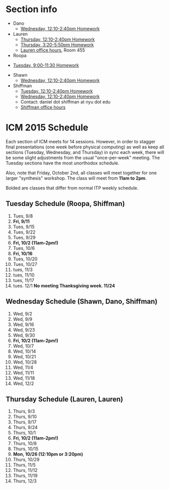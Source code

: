 # Section info
* Dano
  - [Wednesday, 12:10-2:40pm Homework](https://github.com/ITPNYU/ICM-2015/wiki/Homework-Dano-Wednesday)
* Lauren
  * [Thursday, 12:10-2:40pm Homework](https://github.com/ITPNYU/ICM-2015/wiki/Homework-Lauren)  
  * [Thursday, 3:20-5:50pm Homework](https://github.com/ITPNYU/ICM-2015/wiki/Homework-Lauren)  
  * [Lauren office hours](https://itp.nyu.edu/inwiki/Signup/McCarthy), Room 455
* Roopa
- [Tuesday, 9:00-11:30 Homework](https://github.com/ITPNYU/ICM-2015/wiki/Homework-Roopa-Tuesday)
* Shawn
  * [Wednesday, 12:10-2:40pm Homework](https://github.com/ITPNYU/ICM-2015/wiki/Homework-Shawn-Wednesday)
* Shiffman
  * [Tuesday, 12:10-2:40pm Homework](https://github.com/ITPNYU/ICM-2015/wiki/Homework-Shiffman-Tuesday)
  * [Wednesday, 12:10-2:40pm Homework](https://github.com/ITPNYU/ICM-2015/wiki/Homework-Shiffman-Wednesday)
  * Contact: daniel dot shiffman at nyu dot edu
  * [Shiffman office hours](https://itp.nyu.edu/inwiki/Signup/Shiffman)

# ICM 2015 Schedule

Each section of ICM meets for 14 sessions.  However, in order to stagger final presentations (one week before physical computing) as well as keep all sections (Tuesday, Wednesday, and Thursday) in sync each week, there will be some slight adjustments from the usual "once-per-week" meeting.  The Tuesday sections have the most unorthodox schedule.  

Also, note that Friday, October 2nd, all classes will meet together for one larger "synthesis" workshop.  The class will meet from **11am to 2pm**.

Bolded are classes that differ from normal ITP weekly schedule.

## Tuesday Schedule (Roopa, Shiffman)
1. Tues, 9/8
2. **Fri, 9/11**
3. Tues, 9/15
4. Tues, 9/22
5. Tues, 9/29
6. **Fri, 10/2 (11am-2pm!)**
7. Tues, 10/6
8. **Fri, 10/16**
9. Tues, 10/20
10. Tues, 10/27
11. tues, 11/3
12. tues, 11/10
13. tues, 11/17
14. tues. 12/1
**No meeting Thanksgiving week. 11/24**

## Wednesday Schedule (Shawn, Dano, Shiffman)
1. Wed, 9/2
2. Wed, 9/9
3. Wed, 9/16
4. Wed, 9/23
5. Wed, 9/30
6. **Fri, 10/2 (11am-2pm!)**
7. Wed, 10/7
8. Wed, 10/14
9. Wed, 10/21
10. Wed, 10/28
11. Wed, 11/4
12. Wed, 11/11
13. Wed, 11/18
14. Wed, 12/2

## Thursday Schedule (Lauren, Lauren)
1. Thurs, 9/3
2. Thurs, 9/10
3. Thurs, 9/17
4. Thurs, 9/24
5. Thurs, 10/1
6. **Fri, 10/2 (11am-2pm!)**
7. Thurs, 10/8
8. Thurs, 10/15
9. **Mon, 10/26 (12:10pm or 3:20pm)**
10. Thurs, 10/29
11. Thurs, 11/5
12. Thurs, 11/12
13. Thurs, 11/19
14. Thurs, 12/3
